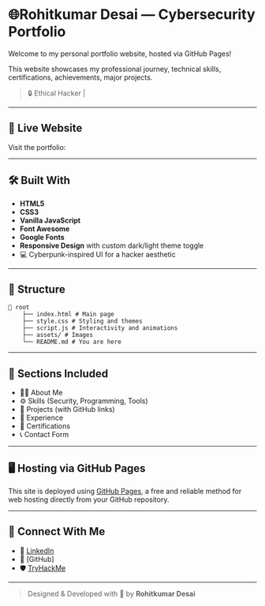 # 🌐Rohitkumar Desai — Cybersecurity Portfolio

Welcome to my personal portfolio website, hosted via GitHub Pages!

This website showcases my professional journey, technical skills, certifications, achievements, major projects.

> 🔒 Ethical Hacker |

---

## 🚀 Live Website

Visit the portfolio: 

---

## 🛠️ Built With

- **HTML5**
- **CSS3**
- **Vanilla JavaScript**
- **Font Awesome**
- **Google Fonts**
- **Responsive Design** with custom dark/light theme toggle
- 💻 Cyberpunk-inspired UI for a hacker aesthetic

---

## 📂 Structure

```
📁 root
    ├── index.html # Main page
    ├── style.css # Styling and themes
    ├── script.js # Interactivity and animations
    ├── assets/ # Images
    └── README.md # You are here
```

---

## 🧠 Sections Included

- 👨‍💻 About Me
- ⚙️ Skills (Security, Programming, Tools)
- 📁 Projects (with GitHub links)
- 🏢 Experience
- 📜 Certifications
- 📞 Contact Form

---

## 🖥️ Hosting via GitHub Pages

This site is deployed using [GitHub Pages](https://pages.github.com/), a free and reliable method for web hosting directly from your GitHub repository.

---

## 📧 Connect With Me

- 💼 [LinkedIn](https://www.linkedin.com/in/rohitkumar-dinkar-desai-8b7070260/)
- 🐙 [GitHub]
- 🛡️ [TryHackMe](https://tryhackme.com/p/info.adityabhatt)

---

> Designed & Developed with 💙 by **Rohitkumar Desai**
